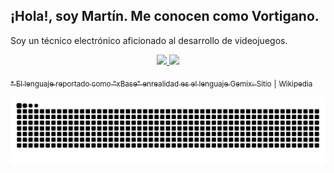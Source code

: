 
## ¡Hola!, soy Martín. Me conocen como Vortigano.
  
Soy un técnico electrónico aficionado al desarrollo de videojuegos.

<div align="center">

  <a href="https://github.com/vortigano">
  
  <img height="200" src="https://github-readme-stats-vortigano.vercel.app/api/top-langs/?username=vortigano&custom_title=%20Languages%20&layout=compact&langs_count=8&theme=github_dark"/>
  
  <img height="200" src="https://github-readme-stats-vortigano.vercel.app/api?username=vortigano&custom_title=%20Vorti%27s%20Github%20Stats&show_icons=true&theme=github_dark&include_all_commits=false&count_private=true&hide=issues,contribs,[]&hide_rank=false"/>
    
</div>
  
<sub> * El lenguaje reportado como "xBase" enrealidad es el lenguaje Gemix:</sub> [<sub>Sitio</sub>](http://www.gemixstudio.com/forums/) <sub>|</sub> [<sub>Wikipedia</sub>](https://es.wikipedia.org/wiki/Gemix_Studio)
  
  
<div align="center">

  ![Snake animation](https://github.com/vortigano/vortigano/blob/output/github-contribution-grid-snake-dark.svg)
  
</div>
